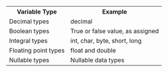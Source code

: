 <table class="alt">
   <tbody><tr>
      <th>Variable Type</th>
      <th>Example</th>
   </tr>
   <tr>
      <td>Decimal types</td>
      <td>decimal</td>
   </tr>
   <tr>
      <td>Boolean types</td>
      <td>True or false value, as assigned</td>
   </tr>
   <tr>
      <td>Integral types</td>
      <td>int, char, byte, short, long</td>
   </tr>
   <tr>
      <td>Floating point types</td>
      <td>float and double</td>
   </tr>
   <tr>
      <td>Nullable types</td>
      <td>Nullable data types</td>
   </tr>
</tbody></table>
